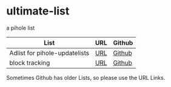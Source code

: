# ultimate-list
a pihole list

List|URL|Github
----|---|------
Adlist for pihole-updatelists|[URL](https://piholeblocklistsweb.serverobot.de/blacklist/adlist.txt)|[Github](https://github.com/arbs09/ultimate-list/raw/main/blacklist/adlist.txt)
block tracking|[URL](https://piholeblocklistsweb.serverobot.de/blacklist/tracking.txt)|[Github](https://github.com/arbs09/ultimate-list/raw/main/blacklist/tracking.txt)

Sometimes Github has older Lists, so please use the URL Links.
